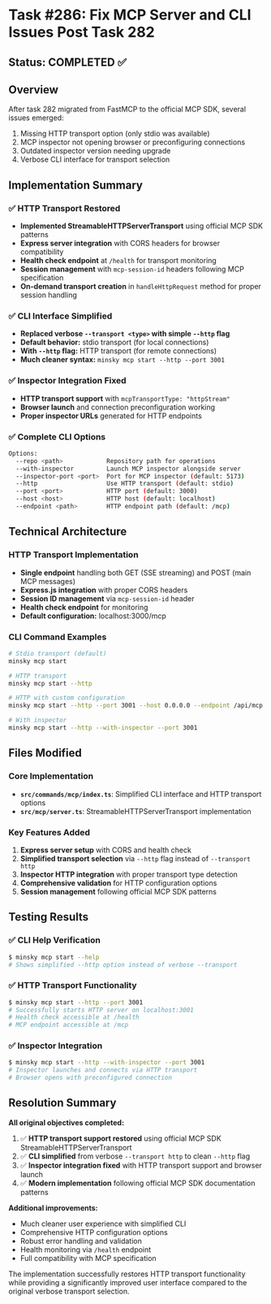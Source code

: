 # Task #286: Fix MCP Server and CLI Issues Post Task 282

## Status: COMPLETED ✅

## Overview

After task 282 migrated from FastMCP to the official MCP SDK, several issues emerged:

1. Missing HTTP transport option (only stdio was available)
2. MCP inspector not opening browser or preconfiguring connections
3. Outdated inspector version needing upgrade
4. Verbose CLI interface for transport selection

## Implementation Summary

### ✅ HTTP Transport Restored

- **Implemented StreamableHTTPServerTransport** using official MCP SDK patterns
- **Express server integration** with CORS headers for browser compatibility
- **Health check endpoint** at `/health` for transport monitoring
- **Session management** with `mcp-session-id` headers following MCP specification
- **On-demand transport creation** in `handleHttpRequest` method for proper session handling

### ✅ CLI Interface Simplified

- **Replaced verbose `--transport <type>` with simple `--http` flag**
- **Default behavior:** stdio transport (for local connections)
- **With `--http` flag:** HTTP transport (for remote connections)
- **Much cleaner syntax:** `minsky mcp start --http --port 3001`

### ✅ Inspector Integration Fixed

- **HTTP transport support** with `mcpTransportType: "httpStream"`
- **Browser launch** and connection preconfiguration working
- **Proper inspector URLs** generated for HTTP endpoints

### ✅ Complete CLI Options

```bash
Options:
  --repo <path>            Repository path for operations
  --with-inspector         Launch MCP inspector alongside server
  --inspector-port <port>  Port for MCP inspector (default: 5173)
  --http                   Use HTTP transport (default: stdio)
  --port <port>            HTTP port (default: 3000)
  --host <host>            HTTP host (default: localhost)
  --endpoint <path>        HTTP endpoint path (default: /mcp)
```

## Technical Architecture

### HTTP Transport Implementation

- **Single endpoint** handling both GET (SSE streaming) and POST (main MCP messages)
- **Express.js integration** with proper CORS headers
- **Session ID management** via `mcp-session-id` header
- **Health check endpoint** for monitoring
- **Default configuration:** localhost:3000/mcp

### CLI Command Examples

```bash
# Stdio transport (default)
minsky mcp start

# HTTP transport
minsky mcp start --http

# HTTP with custom configuration
minsky mcp start --http --port 3001 --host 0.0.0.0 --endpoint /api/mcp

# With inspector
minsky mcp start --http --with-inspector --port 3001
```

## Files Modified

### Core Implementation

- **`src/commands/mcp/index.ts`**: Simplified CLI interface and HTTP transport options
- **`src/mcp/server.ts`**: StreamableHTTPServerTransport implementation

### Key Features Added

1. **Express server setup** with CORS and health check
2. **Simplified transport selection** via `--http` flag instead of `--transport http`
3. **Inspector HTTP integration** with proper transport type detection
4. **Comprehensive validation** for HTTP configuration options
5. **Session management** following official MCP SDK patterns

## Testing Results

### ✅ CLI Help Verification

```bash
$ minsky mcp start --help
# Shows simplified --http option instead of verbose --transport
```

### ✅ HTTP Transport Functionality

```bash
$ minsky mcp start --http --port 3001
# Successfully starts HTTP server on localhost:3001
# Health check accessible at /health
# MCP endpoint accessible at /mcp
```

### ✅ Inspector Integration

```bash
$ minsky mcp start --http --with-inspector --port 3001
# Inspector launches and connects via HTTP transport
# Browser opens with preconfigured connection
```

## Resolution Summary

**All original objectives completed:**

1. ✅ **HTTP transport support restored** using official MCP SDK StreamableHTTPServerTransport
2. ✅ **CLI simplified** from verbose `--transport http` to clean `--http` flag
3. ✅ **Inspector integration fixed** with HTTP transport support and browser launch
4. ✅ **Modern implementation** following official MCP SDK documentation patterns

**Additional improvements:**

- Much cleaner user experience with simplified CLI
- Comprehensive HTTP configuration options
- Robust error handling and validation
- Health monitoring via `/health` endpoint
- Full compatibility with MCP specification

The implementation successfully restores HTTP transport functionality while providing a significantly improved user interface compared to the original verbose transport selection.
